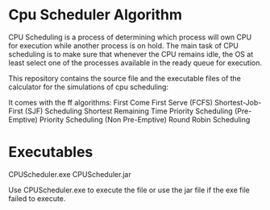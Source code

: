 # Cpu Scheduler Algorithm

CPU Scheduling is a process of determining which process will own CPU for execution while another process is on hold. The main task of CPU scheduling is to make sure that whenever the CPU remains idle, the OS at least select one of the processes available in the ready queue for execution.

This repository contains the source file and the executable files of the calculator for the simulations of cpu scheduling:

It comes with the ff algorithms: 
First Come First Serve (FCFS)
Shortest-Job-First (SJF) Scheduling
Shortest Remaining Time
Priority Scheduling (Pre-Emptive)
Priority Scheduling (Non Pre-Emptive)
Round Robin Scheduling

# Executables

CPUScheduler.exe 
CPUScheduler.jar

Use CPUScheduler.exe to execute the file or use the jar file if the exe file failed to execute.

